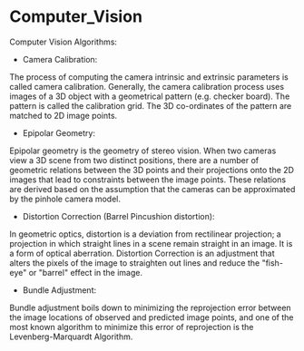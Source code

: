 # Computer_Vision

Computer Vision Algorithms:

* Camera Calibration: 

The process of computing the camera intrinsic and extrinsic parameters is called camera calibration. Generally, the camera calibration process uses images of a 3D object with a geometrical pattern (e.g. checker board). The pattern is called the calibration grid. The 3D co-ordinates of the pattern are matched to 2D image points. 

* Epipolar Geometry:

Epipolar geometry is the geometry of stereo vision. When two cameras view a 3D scene from two distinct positions, there are a number of geometric relations between the 3D points and their projections onto the 2D images that lead to constraints between the image points. These relations are derived based on the assumption that the cameras can be approximated by the pinhole camera model.

* Distortion Correction (Barrel Pincushion distortion):

In geometric optics, distortion is a deviation from rectilinear projection; a projection in which straight lines in a scene remain straight in an image. It is a form of optical aberration. Distortion Correction is an adjustment that alters the pixels of the image to straighten out lines and reduce the "fish-eye" or "barrel" effect in the image.

* Bundle Adjustment:

Bundle adjustment boils down to minimizing the reprojection error between the image locations of observed and predicted image points, and one of the most known algorithm to minimize this error of reprojection is the Levenberg-Marquardt Algorithm.
